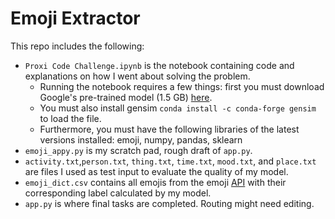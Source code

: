 # Emoji Extractor

This repo includes the following:
* `Proxi Code Challenge.ipynb` is the notebook containing code and explanations on how I went about solving the problem.
    * Running the notebook requires a few things: first you must download Google's pre-trained model (1.5 GB) [here](https://drive.google.com/file/d/0B7XkCwpI5KDYNlNUTTlSS21pQmM/edit).
    * You must also install gensim `conda install -c conda-forge gensim` to load the file.
    * Furthermore, you must have the following libraries of the latest versions installed: emoji, numpy, pandas, sklearn
* `emoji_appy.py` is my scratch pad, rough draft of `app.py`.
* `activity.txt`,`person.txt`, `thing.txt`, `time.txt`, `mood.txt`, and `place.txt` are files I used as test input to evaluate the quality of my model.  
* `emoji_dict.csv` contains all emojis from the emoji [API](https://pypi.org/project/emoji/) with their corresponding label calculated by my model.
* `app.py` is where final tasks are completed. Routing might need editing.


